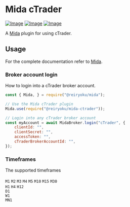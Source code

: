 # Mida cTrader
[![Image](https://img.shields.io/npm/v/@reiryoku/mida-ctrader)](https://www.npmjs.com/package/@reiryoku/mida-ctrader)
[![Image](https://img.shields.io/npm/l/@reiryoku/mida-ctrader)](LICENSE)
[![Image](https://img.shields.io/discord/780532638846287904?label=community)](https://discord.gg/cKyWTUsr3q)
<br>

A [Mida](https://github.com/Reiryoku-Technologies/Mida) plugin for using cTrader.

## Usage
For the complete documentation refer to [Mida](https://github.com/Reiryoku-Technologies/Mida).

### Broker account login
How to login into a cTrader broker account.
```javascript
const { Mida, } = require("@reiryoku/mida");

// Use the Mida cTrader plugin
Mida.use(require("@reiryoku/mida-ctrader"));

// Login into any cTrader broker account
const myAccount = await MidaBroker.login("cTrader", {
    clientId: "",
    clientSecret: "",
    accessToken: "",
    cTraderBrokerAccountId: "",
});
```

### Timeframes
The supported timeframes<br><br>
`M1` `M2` `M3` `M4` `M5` `M10` `M15` `M30`<br>
`H1` `H4` `H12`<br>
`D1`<br>
`W1`<br>
`MN1`<br>
